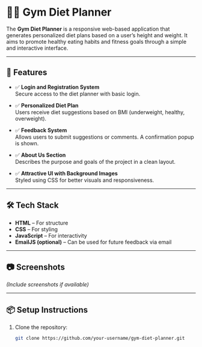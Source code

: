 # 🏋️‍♂️ Gym Diet Planner

The **Gym Diet Planner** is a responsive web-based application that generates personalized diet plans based on a user’s height and weight. It aims to promote healthy eating habits and fitness goals through a simple and interactive interface.

---

## 🚀 Features

- ✅ **Login and Registration System**  
  Secure access to the diet planner with basic login.

- ✅ **Personalized Diet Plan**  
  Users receive diet suggestions based on BMI (underweight, healthy, overweight).

- ✅ **Feedback System**  
  Allows users to submit suggestions or comments. A confirmation popup is shown.

- ✅ **About Us Section**  
  Describes the purpose and goals of the project in a clean layout.

- ✅ **Attractive UI with Background Images**  
  Styled using CSS for better visuals and responsiveness.

---

## 🛠️ Tech Stack

- **HTML** – For structure  
- **CSS** – For styling  
- **JavaScript** – For interactivity  
- **EmailJS (optional)** – Can be used for future feedback via email

---

## 📷 Screenshots

*(Include screenshots if available)*

---

## 📦 Setup Instructions

1. Clone the repository:
   ```bash
   git clone https://github.com/your-username/gym-diet-planner.git
